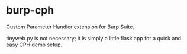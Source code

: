 # burp-cph
Custom Parameter Handler extension for Burp Suite.

tinyweb.py is not necessary; it is simply a little flask app for a quick and easy CPH demo setup.
